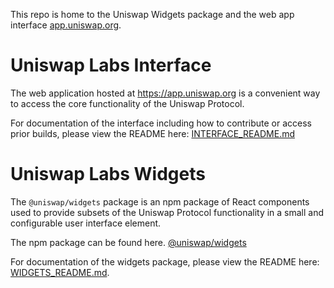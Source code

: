 This repo is home to the Uniswap Widgets package and the web app interface [app.uniswap.org](https://app.uniswap.org).

# Uniswap Labs Interface


The web application hosted at https://app.uniswap.org is a convenient way to access the core functionality of the Uniswap Protocol. 

For documentation of the interface including how to contribute or access prior builds, please view the README here: [INTERFACE_README.md](./INTERFACE_README.md)

# Uniswap Labs Widgets

The `@uniswap/widgets` package is an npm package of React components used to provide subsets of the Uniswap Protocol functionality in a small and configurable user interface element.

The npm package can be found here. [@uniswap/widgets](https://www.npmjs.com/package/@uniswap/widgets)

For documentation of the widgets package, please view the README here: [WIDGETS_README.md](./WIDGETS_README.md).
